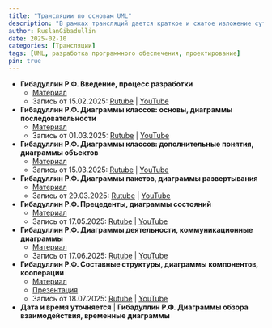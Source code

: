 ```yaml
---
title: "Трансляции по основам UML"
description: "В рамках трансляций дается краткое и сжатое изложение сути UML и особенностей применения этого языка в современном процессе разработки программного обеспечения. Описываются все главные типы диаграмм UML, рассказывается, для чего они предназначены и какие нотации применяются при их создании и чтении. Это диаграммы классов, последовательности, объектов, пакетов, развертывания, прецедентов, состояний, деятельности, составных структур, компонентов, обзора взаимодействия, коммуникационные и временные."
author: RuslanGibadullin
date: 2025-02-10
categories: [Трансляции]
tags: [UML, разработка программного обеспечения, проектирование]
pin: true
---
```


- **Гибадуллин Р.Ф. Введение, процесс разработки** 
  - [Материал](https://csharpcooking.github.io/theory/Osnovy-UML-1-Vvedenie-Protcess-Razrabotki.pdf)
  - Запись от 15.02.2025: [Rutube](https://rutube.ru/video/b6838121f21b9ca03ebf2d5d04132314/) \| [YouTube](https://youtu.be/zudJeVCwgQw)
- **Гибадуллин Р.Ф. Диаграммы классов: основы, диаграммы последовательности**  
  - [Материал](https://csharpcooking.github.io/theory/Osnovy-UML-2-Class-Diagrams-Basics-Sequence-Diagrams.pdf)
  - Запись от 01.03.2025: [Rutube](https://rutube.ru/video/254c93686bf3cdcff10faa67d6343933/) \| [YouTube](https://youtu.be/Q3SkZHmAUqY)
- **Гибадуллин Р.Ф. Диаграммы классов: дополнительные понятия, диаграммы объектов**  
  - [Материал](https://csharpcooking.github.io/theory/Osnovy-UML-3-Class-Diagrams-Additional-Concepts-Object-Diagrams.pdf)
  - Запись от 15.03.2025: [Rutube](https://rutube.ru/video/c15bc766420d2cafc9f94b758116b22e/) \| [YouTube](https://youtu.be/7WlB3GyvQO0)
- **Гибадуллин Р.Ф. Диаграммы пакетов, диаграммы развертывания**  
  - [Материал](https://csharpcooking.github.io/theory/Osnovy-UML-4-Package-Diagrams-Deployment-Diagrams.pdf)
  - Запись от 29.03.2025: [Rutube](https://rutube.ru/video/e2923d967795fc6d41253dcea96073a8/) \| [YouTube](https://youtu.be/t3Ua8qnSW8U)
- **Гибадуллин Р.Ф. Прецеденты, диаграммы состояний**  
  - [Материал](https://csharpcooking.github.io/theory/Osnovy-UML-5-Precedents-State-Diagrams.pdf)
  - Запись от 17.05.2025: [Rutube](https://rutube.ru/video/e6e60d92b904d3b568c65b7db682dcc7/) \| [YouTube](https://youtu.be/74-ML2oKsko)
- **Гибадуллин Р.Ф.  Диаграммы деятельности, коммуникационные диаграммы**  
  - [Материал](https://csharpcooking.github.io/theory/Osnovy-UML-6-Activity-Diagrams-Communication-Diagrams.pdf)
  - Запись от 17.06.2025: [Rutube](https://rutube.ru/video/946a842b70e8281964d0a610902d877a/) \| [YouTube](https://youtu.be/nMU5AXCuYd4)
- **Гибадуллин Р.Ф. Составные структуры, диаграммы компонентов, кооперации**   
  - [Материал](https://csharpcooking.github.io/theory/Osnovy-UML-7-Composite-Structures-Component-Diagrams-Collaborations.pdf) 
  - [Презентация](https://prezi.com/view/rzaJZ6nUKNUrSnWyeSCj/)
  - Запись от 18.07.2025: [Rutube](https://rutube.ru/video/fdc5332d778cac5f4c9619b306a72086/) \| [YouTube](https://youtu.be/xcaavNnd52Y)
- **Дата и время уточняется** \| **Гибадуллин Р.Ф. Диаграммы обзора взаимодействия, временные диаграммы**  
